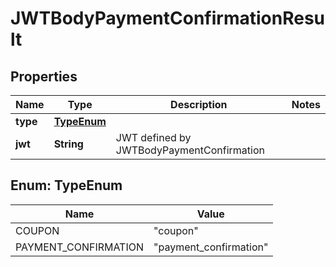 
# JWTBodyPaymentConfirmationResult

## Properties
Name | Type | Description | Notes
------------ | ------------- | ------------- | -------------
**type** | [**TypeEnum**](#TypeEnum) |  | 
**jwt** | **String** | JWT defined by JWTBodyPaymentConfirmation | 



<a name="TypeEnum"></a>
## Enum: TypeEnum
Name | Value
---- | -----
COUPON | &quot;coupon&quot;
PAYMENT_CONFIRMATION | &quot;payment_confirmation&quot;




